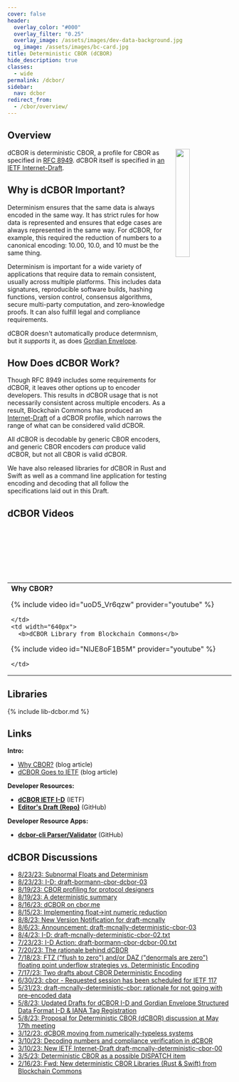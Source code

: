 ```yaml
---
cover: false
header:
  overlay_color: "#000"
  overlay_filter: "0.25"
  overlay_image: /assets/images/dev-data-background.jpg
  og_image: /assets/images/bc-card.jpg
title: Deterministic CBOR (dCBOR)
hide_description: true
classes:
  - wide
permalink: /dcbor/
sidebar:
  nav: dcbor
redirect_from:
  - /cbor/overview/
---
```


## Overview

<a href="/core-stack/"><img src="https://developer.blockchaincommons.com/assets/images/bc-stack-core-dcbor.png" style="float: right; margin-left: 20px;" width="25%"></a>

dCBOR is deterministic CBOR, a profile for CBOR as specified in [RFC
8949](https://www.rfc-editor.org/rfc/rfc8949.html#name-deterministically-encoded-c). dCBOR
itself is specified in [an IETF
Internet-Draft](https://datatracker.ietf.org/doc/draft-mcnally-deterministic-cbor/).

## Why is dCBOR Important?

Determinism ensures that the same data is always encoded in the same
way. It has strict rules for how data is represented and ensures that
edge cases are always represented in the same way. For dCBOR, for
example, this required the reduction of numbers to a canonical
encoding: 10.00, 10.0, and 10 must be the same thing.

Determinism is important for a wide variety of applications that
require data to remain consistent, usually across multiple
platforms. This includes data signatures, reproducible software
builds, hashing functions, version control, consensus algorithms,
secure multi-party computation, and zero-knowledge proofs. It can also
fulfill legal and compliance requirements.

dCBOR doesn't automatically produce determnism, but it _supports_ it,
as does [Gordian Envelope](/envelope/).

## How Does dCBOR Work?

Though RFC 8949 includes some requirements for dCBOR, it leaves other
options up to encoder developers. This results in dCBOR usage that is
not necessarily consistent across multiple encoders. As a result,
Blockchain Commons has produced an
[Internet-Draft](https://datatracker.ietf.org/doc/draft-mcnally-deterministic-cbor/)
of a dCBOR profile, which narrows the range of what can be considered
valid dCBOR.

All dCBOR is decodable by generic CBOR encoders, and generic CBOR
encoders *can* produce valid dCBOR, but not all CBOR is valid dCBOR.

We have also released libraries for dCBOR in Rust and Swift as well as
a command line application for testing encoding and decoding that all
follow the specifications laid out in this Draft.

## dCBOR Videos


<table width="100%">
  <tr>
    <td width="640px">
      <b>Why CBOR?</b>

{% include video id="uoD5_Vr6qzw" provider="youtube" %}

    </td>
    <td width="640px">
      <b>dCBOR Library from Blockchain Commons</b>

{% include video id="NlJE8oF1B5M" provider="youtube" %}

    </td>
  </tr>
</table>

## Libraries

{% include lib-dcbor.md %}

## Links

**Intro:**

* [Why CBOR?](https://www.blockchaincommons.com/introduction/Why-CBOR/) (blog article)
* [dCBOR Goes to IETF](https://www.blockchaincommons.com/specifications/dCBOR-IETF/) (blog article)

**Developer Resources:**

* [**dCBOR IETF I-D**](https://datatracker.ietf.org/doc/draft-mcnally-deterministic-cbor/) (IETF)
* [**Editor's Draft (Repo)**](https://github.com/BlockchainCommons/WIPs-IETF-draft-deterministic-cbor) (GitHub)

**Developer Resource Apps:**

* [**dcbor-cli Parser/Validator**](https://github.com/BlockchainCommons/dcbor-cli) (GitHub)

## dCBOR Discussions

* [8/23/23: Subnormal Floats and Determinism](https://mailarchive.ietf.org/arch/browse/cbor/?gbt=1&index=cCMYMTnL56XEHr4N28ihvuSiC70)
* [8/23/23: I-D: draft-bormann-cbor-dcbor-03](https://mailarchive.ietf.org/arch/browse/cbor/?gbt=1&index=ttHEFxoyEt_alghRULGlsGz1aAw)
* [8/19/23: CBOR profiling for protocol designers](https://mailarchive.ietf.org/arch/browse/cbor/?gbt=1&index=lOwV0RBVb9eiLC1PN9PpgjTwSHs)
* [8/19/23: A deterministic summary](https://mailarchive.ietf.org/arch/browse/cbor/?gbt=1&index=JfOG5zIHBzeVsXem6l6YgMVuoYs)
* [8/16/23: dCBOR on cbor.me](https://mailarchive.ietf.org/arch/browse/cbor/?gbt=1&index=B8CWOhNdPjopvV13C8PeKTzOVWo)
* [8/15/23: Implementing float->int numeric reduction](https://mailarchive.ietf.org/arch/browse/cbor/?gbt=1&index=9s8VA5pfLdfv7Xs3LhwPLhkvI1M)
* [8/8/23: New Version Notification for draft-mcnally](https://mailarchive.ietf.org/arch/browse/cbor/?gbt=1&index=uqLJuY_o8QWmqzDwyrbOgrPsInc)
* [8/6/23: Announcement: draft-mcnally-deterministic-cbor-03](https://mailarchive.ietf.org/arch/browse/cbor/?gbt=1&index=AmYT-P4ZCuD2NJuAoflQ1YLCrOY)
* [8/4/23: I-D: draft-mcnally-deterministic-cbor-02.txt](https://mailarchive.ietf.org/arch/browse/cbor/?gbt=1&index=yW2l8Sj3FkN1Y-mIUPKSEULXm1s)
* [7/23/23: I-D Action: draft-bormann-cbor-dcbor-00.txt](https://mailarchive.ietf.org/arch/browse/cbor/?gbt=1&index=ytaPD8bIz51osYXYMJyjMh6zOa8)
* [7/20/23: The rationale behind dCBOR](https://mailarchive.ietf.org/arch/browse/cbor/?gbt=1&index=4PBVtODXMNT2oZboae9BBNiplJk)
* [7/18/23: FTZ ("flush to zero") and/or DAZ ("denormals are zero") floating point underflow strategies vs. Deterministic Encoding](https://mailarchive.ietf.org/arch/browse/cbor/?gbt=1&index=MBll512W81zsMiEtxYvugDKrVVA)
* [7/17/23: Two drafts about CBOR Deterministic Encoding](https://mailarchive.ietf.org/arch/browse/cbor/?gbt=1&index=OP7-Vq0cUjaS7qpP831lJkCk5BI)
* [6/30/23: cbor - Requested session has been scheduled for IETF 117](https://mailarchive.ietf.org/arch/browse/cbor/?gbt=1&index=X4K-UjBZP6wxxZdWgBYEfCp2vH4)
* [5/31/23: draft-mcnally-deterministic-cbor: rationale for not going with pre-encoded data](https://mailarchive.ietf.org/arch/msg/cbor/X4K-UjBZP6wxxZdWgBYEfCp2vH4/)
* [5/8/23: Updated Drafts for dCBOR I-D and Gordian Envelope Structured Data Format I-D & IANA Tag Registration](https://mailarchive.ietf.org/arch/msg/cbor/DOUxXB-IMTPtvDeGh13ob-IjJsE/)
* [5/8/23:  Proposal for Deterministic CBOR (dCBOR) discussion at May 17th meeting](https://mailarchive.ietf.org/arch/msg/cbor/G1oXN5DlSpAt7TI5re-fb1lL69I/)
* [3/12/23: dCBOR moving from numerically-typeless systems](https://mailarchive.ietf.org/arch/msg/cbor/aiGvqw1-sQWJ4pXY3zzQuWwNVzE/)
* [3/10/23: Decoding numbers and compliance verification in dCBOR](https://mailarchive.ietf.org/arch/msg/cbor/LUQ0lMaAA1ADGuRtb1VLahnlQUg/)
* [3/10/23: New IETF Internet-Draft draft-mcnally-deterministic-cbor-00](https://mailarchive.ietf.org/arch/msg/cbor/fnz_F5lQNiDiTJFAaJGB3YJdPik/)
* [3/5/23: Deterministic CBOR as a possible DISPATCH item](https://mailarchive.ietf.org/arch/msg/cbor/qMAOUa8-wIZn5Ts2_53VunGu7Co/)
* [2/16/23: Fwd: New deterministic CBOR Libraries (Rust & Swift) from Blockchain Commons](https://mailarchive.ietf.org/arch/msg/cbor/l7nzQHFjfpK9nfBOHiQ1L-Rr558/)
